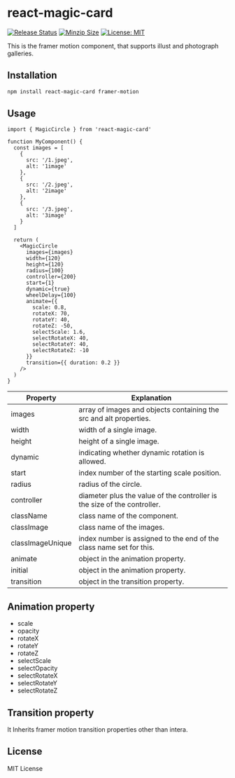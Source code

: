 # react-magic-card

[![Release Status](https://img.shields.io/github/release/su-pull/react-magic-card.svg)](https://github.com/su-pull/react-magic-card/releases/latest)
[![Minzip Size](https://img.shields.io/bundlephobia/minzip/react-magic-card)](https://bundlephobia.com/package/react-magic-card)
[![License: MIT](https://img.shields.io/badge/License-MIT-blue.svg)](https://opensource.org/licenses/MIT)

This is the framer motion component, that supports illust and photograph galleries.

## Installation

```sh
npm install react-magic-card framer-motion
```

## Usage

```tsx
import { MagicCircle } from 'react-magic-card'

function MyComponent() {
  const images = [
    {
      src: '/1.jpeg',
      alt: '1image'
    },
    {
      src: '/2.jpeg',
      alt: '2image'
    },
    {
      src: '/3.jpeg',
      alt: '3image'
    }
  ]

  return (
    <MagicCircle
      images={images}
      width={120}
      height={120}
      radius={100}
      controller={200}
      start={1}
      dynamic={true}
      wheelDelay={100}
      animate={{
        scale: 0.8,
        rotateX: 70,
        rotateY: 40,
        rotateZ: -50,
        selectScale: 1.6,
        selectRotateX: 40,
        selectRotateY: 40,
        selectRotateZ: -10
      }}
      transition={{ duration: 0.2 }}
    />
  )
}
```

| Property         | Explanation                                                              |
| ---------------- | ------------------------------------------------------------------------ |
| images           | array of images and objects containing the src and alt properties.       |
| width            | width of a single image.                                                 |
| height           | height of a single image.                                                |
| dynamic          | indicating whether dynamic rotation is allowed.                          |
| start            | index number of the starting scale position.                             |
| radius           | radius of the circle.                                                    |
| controller       | diameter plus the value of the controller is the size of the controller. |
| className        | class name of the component.                                             |
| classImage       | class name of the images.                                                |
| classImageUnique | index number is assigned to the end of the class name set for this.      |
| animate          | object in the animation property.                                        |
| initial          | object in the animation property.                                        |
| transition       | object in the transition property.                                       |

## Animation property

- scale
- opacity
- rotateX
- rotateY
- rotateZ
- selectScale
- selectOpacity
- selectRotateX
- selectRotateY
- selectRotateZ

## Transition property

It Inherits framer motion transition properties other than intera.

## License

MIT License
